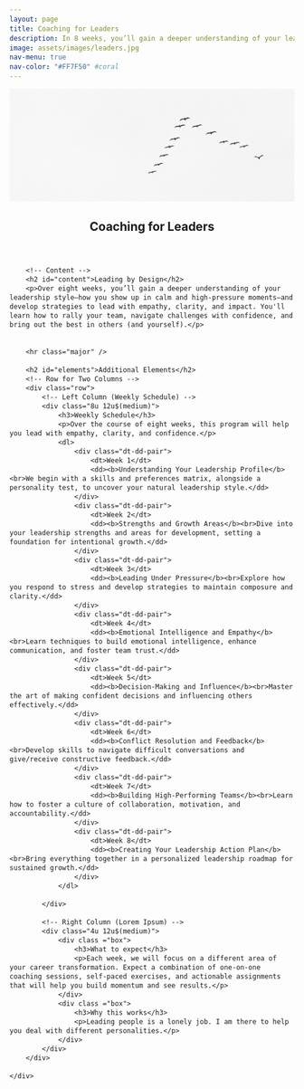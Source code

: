 ```yaml
---
layout: page
title: Coaching for Leaders
description: In 8 weeks, you’ll gain a deeper understanding of your leadership style—how you show up in calm and high-pressure moments—and develop strategies to lead with empathy, clarity, and impact. You'll learn how to rally your team, navigate challenges with confidence, and bring out the best in others (and yourself).
image: assets/images/leaders.jpg
nav-menu: true
nav-color: "#FF7F50" #coral
---
```

<!-- Main -->
<!-- 
  accent1: #1B9C85; // Teal
  accent2: #FF7F50; // Coral 
  accent3: #8d82c4; // Lavender Blue 
  accent4: #ec8d81; // Soft Coral 
  accent5: #FFDDC1; // Warm Cream
  accent6: #c8dbfa; // Cool White 
-->


<div id="main" class="alt">
<div id="main" class="alt">
<div class="brandimage_masthead"> <img src="assets/images/leaders.jpg" alt="Image with overlay"> </div>

<!-- One -->
<section id="one">
	<div class="inner">
		<header class="major">
			<h1>Coaching for Leaders</h1>
		</header>

		<!-- Content -->
		<h2 id="content">Leading by Design</h2>
		<p>Over eight weeks, you’ll gain a deeper understanding of your leadership style—how you show up in calm and high-pressure moments—and develop strategies to lead with empathy, clarity, and impact. You'll learn how to rally your team, navigate challenges with confidence, and bring out the best in others (and yourself).</p>

	
		<hr class="major" />

		<h2 id="elements">Additional Elements</h2>
		<!-- Row for Two Columns -->
		<div class="row">
			<!-- Left Column (Weekly Schedule) -->
			<div class="8u 12u$(medium)">
				<h3>Weekly Schedule</h3>
				<p>Over the course of eight weeks, this program will help you lead with empathy, clarity, and confidence.</p>
				<dl>
                    <div class="dt-dd-pair">
                        <dt>Week 1</dt>
                        <dd><b>Understanding Your Leadership Profile</b><br>We begin with a skills and preferences matrix, alongside a personality test, to uncover your natural leadership style.</dd>
                    </div>
                    <div class="dt-dd-pair">
                        <dt>Week 2</dt>
                        <dd><b>Strengths and Growth Areas</b><br>Dive into your leadership strengths and areas for development, setting a foundation for intentional growth.</dd>
                    </div>
                    <div class="dt-dd-pair">
                        <dt>Week 3</dt>
                        <dd><b>Leading Under Pressure</b><br>Explore how you respond to stress and develop strategies to maintain composure and clarity.</dd>
                    </div>
                    <div class="dt-dd-pair">
                        <dt>Week 4</dt>
                        <dd><b>Emotional Intelligence and Empathy</b><br>Learn techniques to build emotional intelligence, enhance communication, and foster team trust.</dd>
                    </div>
                    <div class="dt-dd-pair">
                        <dt>Week 5</dt>
                        <dd><b>Decision-Making and Influence</b><br>Master the art of making confident decisions and influencing others effectively.</dd>
                    </div>
                    <div class="dt-dd-pair">
                        <dt>Week 6</dt>
                        <dd><b>Conflict Resolution and Feedback</b><br>Develop skills to navigate difficult conversations and give/receive constructive feedback.</dd>
                    </div>
                    <div class="dt-dd-pair">
                        <dt>Week 7</dt>
                        <dd><b>Building High-Performing Teams</b><br>Learn how to foster a culture of collaboration, motivation, and accountability.</dd>
                    </div>
                    <div class="dt-dd-pair">
                        <dt>Week 8</dt>
                        <dd><b>Creating Your Leadership Action Plan</b><br>Bring everything together in a personalized leadership roadmap for sustained growth.</dd>
                    </div>
                </dl>

			</div>

			<!-- Right Column (Lorem Ipsum) -->
			<div class="4u 12u$(medium)">
				<div class ="box">
					<h3>What to expect</h3>
					<p>Each week, we will focus on a different area of your career transformation. Expect a combination of one-on-one coaching sessions, self-paced exercises, and actionable assignments that will help you build momentum and see results.</p>
				</div>
				<div class ="box">
					<h3>Why this works</h3>
					<p>Leading people is a lonely job. I am there to help you deal with different personalities.</p>
				</div>
			</div>
		</div>

	</div>
</section>

</div>
